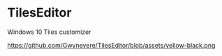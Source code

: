 # TilesEditor
Windows 10 Tiles customizer

https://github.com/Gwynevere/TilesEditor/blob/assets/yellow-black.png 